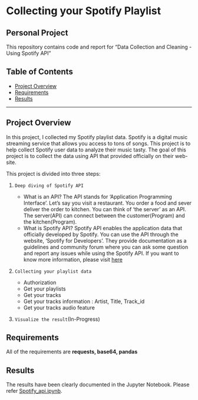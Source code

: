# Collecting your Spotify Playlist
## Personal Project

This repository contains code and report for “Data Collection and Cleaning - Using Spotify API”

## Table of Contents

- [Project Overview](#projectoverview)
- [Requirements](#requirements)
- [Results](#results)

***

<a id='projectoverview'></a>
## Project Overview

In this project, I collected my Spotify playlist data. Spotify is a digital music streaming service that allows you access to tons of songs. This project is to help collect Spotify user data to analyze their music tasty. The goal of this project is to collect the data using API that provided officially on their web-site.

This project is divided into three steps:

1. `Deep diving of Spotify API`
   - What is an API?
     The API stands for ‘Application Programming Interface’. Let’s say you visit a restaurant. You order a food and sever deliver the order to kitchen. You can think of ‘the server’ as an API. The server(API) can connect between the customer(Program) and the kitchen(Program).
   - What is Spotify API?
     Spotify API enables the application data that officially developed by Spotify. You can use the API through the website, ‘Spotify for Developers’. They provide documentation as a guidelines and community forum where you can ask some question and report any issues while using the Spotify API. If you want to know more information, please visit [here](https://developer.spotify.com/)
     
2. `Collecting your playlist data`
   - Authorization
   - Get your playlists
   - Get your tracks
   - Get your tracks information : Artist, Title, Track_id
   - Get your tracks audio feature

3. `Visualize the result`(In-Progress)
## Requirements

All of the requirements are **requests, base64, pandas**


<a id='results'></a>
## Results

The results have been clearly documented in the Jupyter Notebook. Please refer [Spotify_api.ipynb](https://github.com/INA-95/spotify_api/blob/main/Spotify_api_231022.ipynb).
